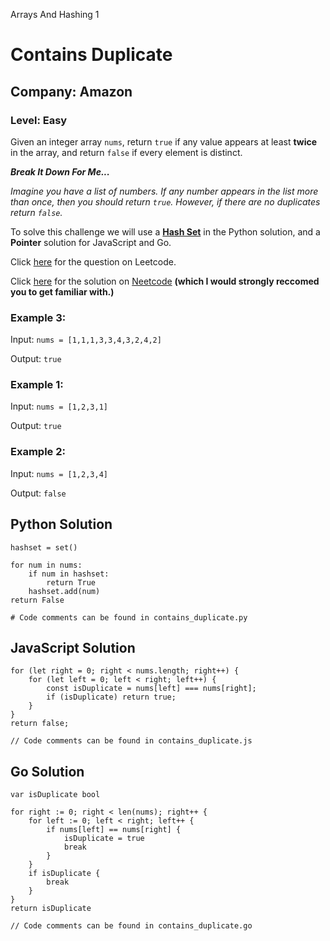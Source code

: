 Arrays And Hashing 1
# Contains Duplicate
## Company: Amazon
### Level: Easy


Given an integer array `nums`, return `true` if any value appears at least **twice** in the array, 
and return `false` if every element is distinct.

***Break It Down For Me...***

*Imagine you have a list of numbers.*
*If any number appears in the list more than once, then you should return `true`.*
*However, if there are no duplicates return `false`.*

To solve this challenge we will use a **[Hash Set](https://medium.com/@abasaeed/understanding-hash-maps-hash-tables-and-hash-sets-in-python-c0a78b1e131)** in the Python solution, and a **Pointer** solution for JavaScript and Go.

Click [here](https://leetcode.com/problems/contains-duplicate/description/) for the question on Leetcode.

Click [here](https://www.youtube.com/watch?v=3OamzN90kPg) for the solution on [Neetcode](https://neetcode.io/) **(which I would strongly reccomed you to get familiar with.)**


### Example 3:
Input: `nums = [1,1,1,3,3,4,3,2,4,2]`

Output: `true`

### Example 1:
Input: `nums = [1,2,3,1]`

Output: `true`

### Example 2:
Input: `nums = [1,2,3,4]`

Output: `false`
 

## Python Solution
```
hashset = set()

for num in nums:
    if num in hashset:
        return True
    hashset.add(num)
return False

# Code comments can be found in contains_duplicate.py
```

## JavaScript Solution
```
for (let right = 0; right < nums.length; right++) {
    for (let left = 0; left < right; left++) { 
        const isDuplicate = nums[left] === nums[right];
        if (isDuplicate) return true;
    }
}
return false;

// Code comments can be found in contains_duplicate.js
```

## Go Solution
```
var isDuplicate bool

for right := 0; right < len(nums); right++ {
    for left := 0; left < right; left++ {
        if nums[left] == nums[right] {
            isDuplicate = true
            break
        }
    }
    if isDuplicate {
        break
    }
}
return isDuplicate

// Code comments can be found in contains_duplicate.go
```